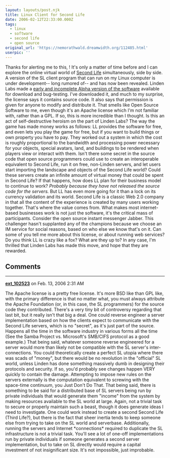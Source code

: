 ```yaml
---
layout: layouts/post.njk
title: Linux Client for Second Life
date: 2006-02-12T22:33:00.000Z
tags:
  - linux
  - software
  - second life
  - open source
original_url: 'https://nemorathwald.dreamwidth.org/112485.html'
userpic: ''
---
```

Thanks for alerting me to this, ! It's only a matter of time before and I can explore the online virtual world of [Second Life](http://www.secondlife.com) simultaneously, side by side. A version of the SL client program that can run on my Linux computer is under development-- long rumored of-- and has now been revealed. Linden Labs made a [early and incomplete Alpha version of the software](http://secondlife.com/community/linux-alpha.php) available for download and bug-testing. I've downloaded it, and much to my surprise, the license says it contains source code. It also says that permission is given for anyone to modify and distribute it. That smells like Open Source Software to me, even though it's an Apache license which I'm not familiar with, rather than a GPL. If so, this is more incredible than I thought. Is this an act of self-destructive heroism on the part of Linden Labs? The way the game has made money works as follows: LL provides the software for free, and even lets you play the game for free, but if you want to build things or own property you have to pay. They worked out a system in which the cost is roughly proportional to the bandwidth and processing power necessary for your objects, special avatars, land, and buildings to be rendered when players view or interact with them. Isn't there some secret in the source code that open source programmers could use to create an interoperable equivalent to Second Life, run it on free, non-Linden servers, and let users start importing the landscape and objects of the Second Life world? Could these servers create an infinite amount of virtual money that could be spent in Second Life? If that happens, how does LL plan for their business model to continue to work? _Probably because they have not released the source code for the servers._ But LL has even more going for it than a lock on its currency validation and its world. Second Life is a classic Web 2.0 company in that all the content of the experience is created by many users working together. That's where the value comes from. What makes most internet-based businesses work is not just the software, it's the critical mass of participants. Consider the open source instant messenger Jabber. This challenger hasn't supplanted any of the champions because we choose an IM service for social reasons, based on who else we know that's on it. Can some of you tell me more about this license, or about running web services? Do you think LL is crazy like a fox? What are they up to? In any case, I'm thrilled that Linden Labs has made this move, and hope that they are rewarded.

## Comments

---

**[ext_102523](https://www.dreamwidth.org/users/ext_102523)** on Feb. 13, 2006 2:31 AM

The Apache license is a pretty free license. It's more BSD like than GPL like, with the primary difference is that no matter what, you must always attribute the Apache Foundation (or, in this case, the SL programmers) for the source code they contributed. There's a very tiny bit of controversy regarding that last bit, but it really isn't that big a deal. One could reverse engineer a server implementation based on how the clients expect to communicate with the Second Life servers, which is no "secret", as it's just part of the source. Happens all the time in the software industry in various forms all the time (See the Samba Project vs. Microsoft's SMB/CIFS protocol as a good example.) That being said, whatever someone reverse engineered for a server would more than likely not be compatible with the SL server's inter-connections. You could theoretically create a perfect SL utopia where there was scads of "money", but there would be no revolution in the "official" SL world, unless Linden has done something massively dumb in designing their protocols and security. If so, you'd probably see changes happen VERY quickly to contain the damage. Attempting to impose new rules on the servers externally is the computation equivalent to screwing with the space-time continuum, you Just Don't Do That. That being said, there is something to be said for a distributed base of SL servers being run by private individuals that would generate them "income" from the system by making resources available to the SL world at large. Again, not a trivial task to secure or properly maintain such a beast, though it does generate ideas I need to investigate. One could work instead to create a second Second Life (Third Life?), but there is the fact that sheer inertia tends to keep someone else from trying to take on the SL world and serverbase. Additionally, running the servers and Internet \*connections\* required to duplicate the SL infrastructure is not a trivial task. You'll see a lot of one-off implementations run by private individuals if someone generates a second server implementation, but to take on SL directly would require a capital investment of not insignificant size. It's not impossible, just improbable.
